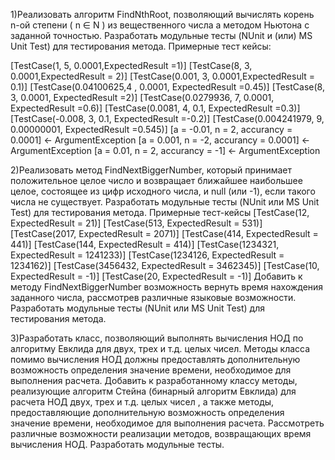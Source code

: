 1)Реализовать алгоритм FindNthRoot, позволяющий вычислять корень n-ой степени ( n ∈ N ) из вещественного числа а методом Ньютона с заданной точностью. Разработать модульные тесты (NUnit и (или) MS Unit Test) для тестирования метода. Примерные тест кейсы:

[TestCase(1, 5, 0.0001,ExpectedResult =1)]
[TestCase(8, 3, 0.0001,ExpectedResult = 2)]
[TestCase(0.001, 3, 0.0001,ExpectedResult = 0.1)]
[TestCase(0.04100625,4 , 0.0001, ExpectedResult =0.45)]
[TestCase(8, 3, 0.0001, ExpectedResult =2)]
[TestCase(0.0279936, 7, 0.0001, ExpectedResult =0.6)]
[TestCase(0.0081, 4, 0.1, ExpectedResult =0.3)]
[TestCase(-0.008, 3, 0.1, ExpectedResult =-0.2)]
[TestCase(0.004241979, 9, 0.00000001, ExpectedResult =0.545)]
[a = -0.01, n = 2, accurancy = 0.0001] <- ArgumentException
[a = 0.001, n = -2, accurancy = 0.0001] <- ArgumentException
[a = 0.01, n = 2, accurancy = -1] <- ArgumentException

2)Реализовать метод FindNextBiggerNumber, который принимает положительное целое число и возвращает ближайшее наибольшее целое, состоящее    из цифр исходного числа, и null (или -1), если такого числа не существует.
  Разработать модульные тесты (NUnit или MS Unit Test) для тестирования метода. Примерные тест-кейсы
  [TestCase(12, ExpectedResult = 21)]
  [TestCase(513, ExpectedResult = 531)]
  [TestCase(2017, ExpectedResult = 2071)]
  [TestCase(414, ExpectedResult = 441)]
  [TestCase(144, ExpectedResult = 414)]
  [TestCase(1234321, ExpectedResult = 1241233)]
  [TestCase(1234126, ExpectedResult = 1234162)]
  [TestCase(3456432, ExpectedResult = 3462345)]
  [TestCase(10, ExpectedResult = -1)]
  [TestCase(20, ExpectedResult = -1)]
  Добавить к методу FindNextBiggerNumber возможность вернуть время нахождения заданного числа, рассмотрев различные языковые возможности. Разработать модульные тесты (NUnit или MS Unit Test) для тестирования метода.
  
3)Разработать класс, позволяющий выполнять вычисления НОД по алгоритму Евклида для двух, трех и т.д. целых чисел. 
  Методы класса помимо вычисления НОД должны предоставлять дополнительную возможность определения значение времени, необходимое
  для выполнения расчета. Добавить к разработанному классу методы, реализующие алгоритм Стейна (бинарный алгоритм Евклида) 
  для расчета НОД двух, трех и т.д. целых чисел , а также методы, предоставляющие дополнительную возможность определения значение 
  времени, необходимое для выполнения расчета. 
  Рассмотреть различные возможности реализации методов, возвращающих время вычисления НОД. Разработать модульные тесты.
